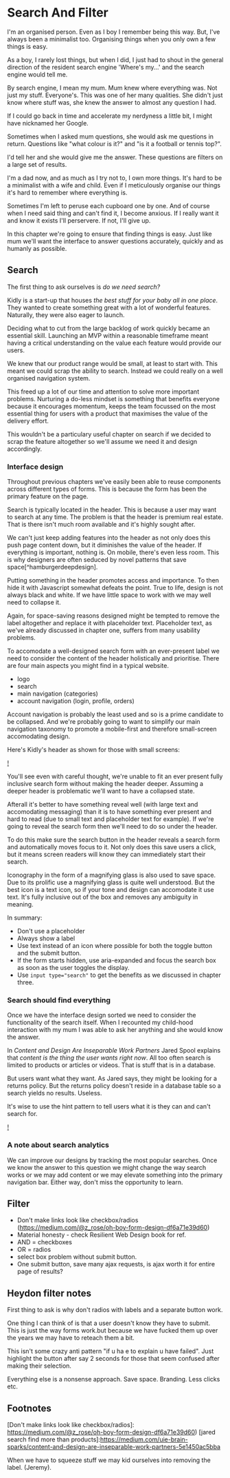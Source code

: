 # Search And Filter

I'm an organised person. Even as I boy I remember being this way. But, I've always been a minimalist too. Organising things when you only own a few things is easy.

As a boy, I rarely lost things, but when I did, I just had to shout in the general direction of the resident search engine 'Where's my...' and the search engine would tell me.

By search engine, I mean my mum. Mum knew where everything was. Not just my stuff. Everyone's. This was one of her many qualities. She didn't just know where stuff was, she knew the answer to almost any question I had.

If I could go back in time and accelerate my nerdyness a little bit, I might have nicknamed her Google.

Sometimes when I asked mum questions, she would ask me questions in return. Questions like "what colour is it?" and "is it a football or tennis top?".

I'd tell her and she would give me the answer. These questions are filters on a large set of results.

I'm a dad now, and as much as I try not to, I own more things. It's hard to be a minimalist with a wife and child. Even if I meticulously organise our things it's hard to remember where everything is.

Sometimes I'm left to peruse each cupboard one by one. And of course when I need said thing and can't find it, I become anxious. If I really want it and know it exists I'll perservere. If not, I'll give up.

In this chapter we're going to ensure that finding things is easy. Just like mum we'll want the interface to answer questions accurately, quickly and as humanly as possible.

## Search

The first thing to ask ourselves is *do we need search?*

Kidly is a start-up that houses *the best stuff for your baby all in one place*. They wanted to create something great with a lot of wonderful features. Naturally, they were also eager to launch.

Deciding what to cut from the large backlog of work quickly became an essential skill. Launching an MVP within a reasonable timeframe meant having a critical understanding on the value each feature would provide our users.

We knew that our product range would be small, at least to start with. This meant we could scrap the ability to search. Instead we could really on a well organised navigation system.

This freed up a lot of our time and attention to solve more important problems. Nurturing a do-less mindset is something that benefits everyone because it encourages momentum, keeps the team focussed on the most essential thing for users with a product that maximises the value of the delivery effort.

This wouldn't be a particulary useful chapter on search if we decided to scrap the feature altogether so we'll assume we need it and design accordingly.

### Interface design

Throughout previous chapters we've easily been able to reuse components across different types of forms. This is because the form has been the primary feature on the page.

Search is typically located in the header. This is because a user may want to search at any time. The problem is that the header is premium real estate. That is there isn't much room available and it's highly sought after. 

We can't just keep adding features into the header as not only does this push  page content down, but it diminishes the value of the header. If everything is important, nothing is. On mobile, there's even less room. This is why designers are often seduced by novel patterns that save space[^hamburgerdeepdesign]. 

Putting something in the header promotes access and importance. To then hide it with Javascript somewhat defeats the point. True to life, design is not always black and white. If we have little space to work with we may well need to collapse it.

Again, for space-saving reasons designed might be tempted to remove the label altogether and replace it with placeholder text. Placeholder text, as we've already discussed in chapter one, suffers from many usability problems.

To accomodate a well-designed search form with an ever-present label we need to consider the content of the header holistically and prioritise. There are four main aspects you might find in a typical website.

- logo
- search
- main navigation (categories)
- account navigation (login, profile, orders)

Account navigation is probably the least used and so is a prime candidate to be collapsed. And we're probably going to want to simplify our main navigation taxonomy to promote a mobile-first and therefore small-screen accomodating design.

Here's Kidly's header as shown for those with small screens:

[!]()

You'll see even with careful thought, we're unable to fit an ever present fully inclusive search form without making the header deeper. Assuming a deeper header is problematic we'll want to have a collapsed state.

Afterall it's better to have something reveal well (with large text and accomodating messaging) than it is to have something ever present and hard to read (due to small text and placeholder text for example). If we're going to reveal the search form then we'll need to do so under the header.

To do this make sure the search button in the header reveals a search form and automatically moves focus to it. Not only does this save users a click, but it means screen readers will know they can immediately start their search.

Iconography in the form of a magnifying glass is also used to save space. Due to its prolific use a magnifying glass is quite well understood. But the best icon is a text icon, so if your tone and design can accomodate it use text. It's fully inclusive out of the box and removes any ambiguity in meaning.

In summary:

- Don't use a placeholder
- Always show a label
- Use text instead of an icon where possible for both the toggle button and the submit button.
- If the form starts hidden, use aria-expanded and focus the search box as soon as the user toggles the display.
- Use `input type="search"` to get the benefits as we discussed in chapter three.

### Search should find everything

Once we have the interface design sorted we need to consider the functionality of the search itself. When I recounted my child-hood interaction with my mum I was able to ask her anything and she would know the answer.

In *Content and Design Are Inseparable Work Partners* Jared Spool explains that *content is the thing the user wants right now*. All too often search is limited to products or articles or videos. That is stuff that is in a database.

But users want what they want. As Jared says, they might be looking for a returns policy. But the returns policy doesn't reside in a database table so a search yields no results. Useless.

It's wise to use the hint pattern to tell users what it is they can and can't search for.

[!]()

### A note about search analytics

We can improve our designs by tracking the most popular searches. Once we know the answer to this question we might change the way search works or we may add content or we may elevate something into the primary navigation bar. Either way, don't miss the opportunity to learn.

## Filter

- Don't make links look like checkbox/radios (https://medium.com/@z_rose/oh-boy-form-design-df6a71e39d60)
- Material honesty - check Resilient Web Design book for ref.
- AND = checkboxes
- OR = radios
- select box problem without submit button.
- One submit button, save many ajax requests, is ajax worth it for entire page of results?

## Heydon filter notes

First thing to ask is why don't radios with labels and a separate button work.

One thing I can think of is that a user doesn't know they have to submit.  This is just the way forms work.but because we have fucked them up over the years we may have to reteach them a bit.

This isn't some crazy anti pattern "if u ha e to explain u have failed". Just highlight the button after say 2 seconds for those that seem confused after making their selection.

Everything else is a nonsense approach. Save space. Branding. Less clicks etc.

## Footnotes

[Facet search]: https://articles.uie.com/faceted_search/
[Don't make links look like checkbox/radios]: https://medium.com/@z_rose/oh-boy-form-design-df6a71e39d60)
[jared search find more than products]:https://medium.com/uie-brain-sparks/content-and-design-are-inseparable-work-partners-5e1450ac5bba

When we have to squeeze stuff we may kid ourselves into removing the label. (Jeremy).
